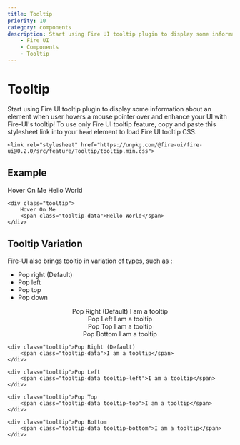```yaml
---
title: Tooltip
priority: 10
category: components
description: Start using Fire UI tooltip plugin to display some information about an element when user hovers a mouse pointer over and enhance your UI with Fire-UI's tooltip!
    - Fire UI
    - Components
    - Tooltip
---
```

# Tooltip
 Start using Fire UI tooltip plugin to display some information about an element when user hovers a mouse pointer over and enhance your UI with Fire-UI's tooltip! To use only Fire UI tooltip feature, copy and paste this stylesheet link into your `head` element to load Fire UI tooltip CSS.
```
<link rel="stylesheet" href="https://unpkg.com/@fire-ui/fire-ui@0.2.0/src/feature/Tooltip/tooltip.min.css">
```
<div class="division">

## Example
<div class="tooltip">
    Hover On Me
    <span class="tooltip-data">Hello World</span>
</div>

```
<div class="tooltip">
    Hover On Me
    <span class="tooltip-data">Hello World</span>
</div>
```

</div>

<div class="division">

## Tooltip Variation
Fire-UI also brings tooltip in variation of types, such as :
- Pop right (Default)
- Pop left
- Pop top
- Pop down

<div class="division-1" style="text-align: center;">
    <div class="col-ex-3">
        <div class="tooltip">Pop Right (Default)
            <span class="tooltip-data">I am a tooltip</span>
        </div>
    </div>
    <div class="col-ex-3">
        <div class="tooltip">Pop Left
            <span class="tooltip-data tooltip-left">I am a tooltip</span>
        </div>
    </div>
    <div class="col-ex-3">
        <div class="tooltip">Pop Top
            <span class="tooltip-data tooltip-top">I am a tooltip</span>
        </div>
    </div>
    <div class="col-ex-3">
        <div class="tooltip">Pop Bottom
            <span class="tooltip-data tooltip-bottom">I am a tooltip</span>
        </div>
    </div>
</div>

```
<div class="tooltip">Pop Right (Default)
    <span class="tooltip-data">I am a tooltip</span>
</div>

<div class="tooltip">Pop Left
    <span class="tooltip-data tooltip-left">I am a tooltip</span>
</div>

<div class="tooltip">Pop Top
    <span class="tooltip-data tooltip-top">I am a tooltip</span>
</div>

<div class="tooltip">Pop Bottom
    <span class="tooltip-data tooltip-bottom">I am a tooltip</span>
</div>
```

</div>